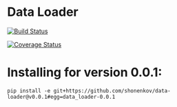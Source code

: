 # Data Loader #

[![Build Status](https://api.travis-ci.com/shonenkov/data-loader.svg?branch=develop)](https://travis-ci.com/shonenkov/data-loader)

[![Coverage Status](https://coveralls.io/repos/github/shonenkov/data-loader/badge.svg?branch=develop)](https://coveralls.io/github/shonenkov/data-loader)

# Installing for version 0.0.1: #
```
pip install -e git+https://github.com/shonenkov/data-loader@v0.0.1#egg=data_loader-0.0.1
```
